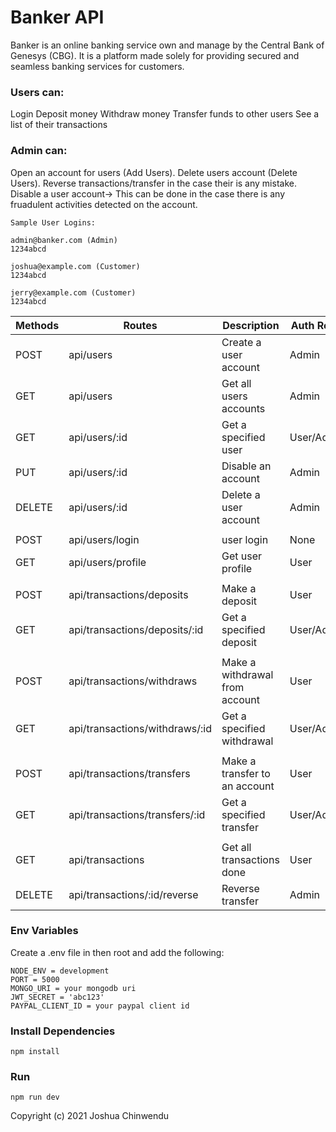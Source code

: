 # Banker API

Banker is an online banking service own and manage by the Central Bank of Genesys (CBG). It is a platform made solely for providing secured and seamless banking services for customers.

### Users can:
 Login
 Deposit money
 Withdraw money
 Transfer funds to other users
 See a list of their transactions

### Admin can:
 Open an account for users (Add Users).
 Delete users account (Delete Users).
 Reverse transactions/transfer in the case their is any mistake.
 Disable a user account-> This can be done in the case there is any fruadulent activities detected on the account.

```
Sample User Logins:

admin@banker.com (Admin)
1234abcd

joshua@example.com (Customer)
1234abcd

jerry@example.com (Customer)
1234abcd
```


| Methods | Routes                         | Description                    | Auth Roles |
|---------|--------------------------------|--------------------------------|------------|
| POST    | api/users                      | Create a user account          | Admin      |
| GET     | api/users                      | Get all users accounts         | Admin      |
| GET     | api/users/:id                  | Get a specified user           | User/Admin |
| PUT     | api/users/:id                  | Disable an account             | Admin      |
| DELETE  | api/users/:id                  | Delete a user account          | Admin      |
|         |                                |                                |            |
| POST    | api/users/login                | user login                     | None       |
| GET     | api/users/profile              | Get user profile               | User       |
|         |                                |                                |            |
| POST    | api/transactions/deposits      | Make a deposit                 | User       |
| GET     | api/transactions/deposits/:id  | Get a specified deposit        | User/Admin |
|         |                                |                                |            |
| POST    | api/transactions/withdraws     | Make a withdrawal from account | User       |
| GET     | api/transactions/withdraws/:id | Get a specified withdrawal     | User/Admin |
|         |                                |                                |            |
| POST    | api/transactions/transfers     | Make a transfer to an account  | User       |
| GET     | api/transactions/transfers/:id | Get a specified transfer       | User/Admin |
|         |                                |                                |            |
| GET     | api/transactions               | Get all transactions done      | User       |
| DELETE  | api/transactions/:id/reverse   | Reverse transfer               | Admin      |


### Env Variables

Create a .env file in then root and add the following:

```
NODE_ENV = development
PORT = 5000
MONGO_URI = your mongodb uri
JWT_SECRET = 'abc123'
PAYPAL_CLIENT_ID = your paypal client id
```

### Install Dependencies

```
npm install
```

### Run

```
npm run dev
```

Copyright (c) 2021 Joshua Chinwendu

